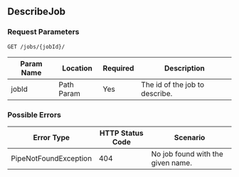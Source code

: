 ## DescribeJob

### Request Parameters

```
GET /jobs/{jobId}/
```

|Param Name|Location|Required|Description|
|---|---|---|---|
|jobId|Path Param|Yes|The id of the job to describe.|


### Possible Errors

|Error Type|HTTP Status Code|Scenario|
|---|---|---|
|PipeNotFoundException|404|No job found with the given name.|

